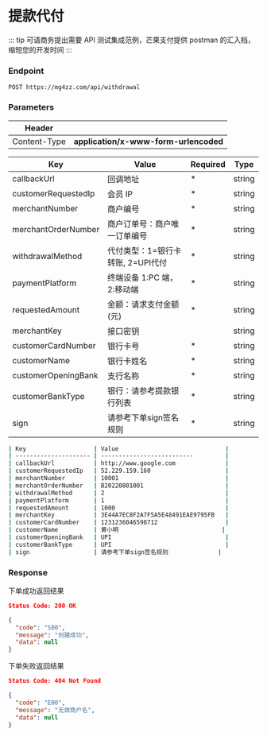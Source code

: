 # 提款代付 

::: tip
可请商务提出需要 API 测试集成范例，芒果支付提供 postman 的汇入档，缩短您的开发时间
:::

### Endpoint

```
POST https://mg4zz.com/api/withdrawal
```

### Parameters

| Header                |                                            |
| --------------------- | --------------------------                 |
| Content-Type          | **application/x-www-form-urlencoded**      |


| Key                   | Value                               | Required | Type |
| --------------------- | --------------------------          |-------  |-------  |
| callbackUrl           | 回调地址                            | *       | string |
| customerRequestedIp   | 会员 IP                             | *       | string |
| merchantNumber        | 商户编号                            | *       | string |
| merchantOrderNumber   | 商户订单号：商户唯一订单编号         | *       | string |
| withdrawalMethod      | 代付类型：1=银行卡转账, 2=UPI代付    | *       | string |
| paymentPlatform       | 终端设备   1:PC 端，2:移动端         | *       | string |
| requestedAmount       | 金额：请求支付金额(元)               | *       | string |
| merchantKey           | 接口密钥                            |         | string |
| customerCardNumber    | 银行卡号                            | *       | string |
| customerName          | 银行卡姓名                          | *       | string |
| customerOpeningBank   | 支行名称                            | *       | string |
| customerBankType      | 银行：请参考提款银行列表             | *       | string |
| sign                  | 请参考下单sign签名规则              | *       | string |

```bash
| Key                   | Value                              |
| --------------------- | --------------------------         |
| callbackUrl           | http://www.google.com              |
| customerRequestedIp   | 52.229.159.160                     |
| merchantNumber        | 10001                              |
| merchantOrderNumber   | B20220801001                       |
| withdrawalMethod      | 2                                  |
| paymentPlatform       | 1                                  |
| requestedAmount       | 1000                               |
| merchantKey           | 3E44A7EC8F2A7F5A5E48491EAE9795FB   |
| customerCardNumber    | 1231236046598712                   |
| customerName          | 黄小明                             |
| customerOpeningBank   | UPI                                |
| customerBankType      | UPI                                |
| sign                  | 请参考下单sign签名规则              |

```

### Response
下单成功返回结果
```json
Status Code: 200 OK

{
  "code": "S00",
  "message": "创建成功",
  "data": null
}
```
下单失败返回结果
```json
Status Code: 404 Not Found

{
  "code": "E00",
  "message": "无效商户名",
  "data": null
}
```
